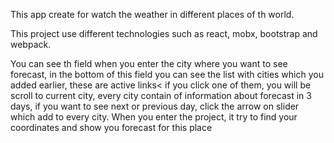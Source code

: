 This app create for watch the weather in different places of th world.

This project use different technologies such as react, mobx, bootstrap and webpack.

You can see th field when you enter the city where you want to see forecast, in the bottom of this field you can see
the list with cities which you added earlier, these are active links< if you click one of them, you will be scroll
to current city, every city contain of information about forecast in 3 days, if you want to see next or previous day,
click the arrow on slider which add to every city. When you enter the project, it try to find your coordinates and show
you forecast for this place